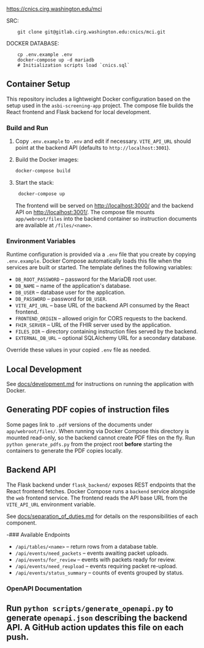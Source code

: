 https://cnics.cirg.washington.edu/mci

SRC:

        git clone git@gitlab.cirg.washington.edu:cnics/mci.git

DOCKER DATABASE:

        cp .env.example .env
        docker-compose up -d mariadb
        # Initialization scripts load `cnics.sql`

## Container Setup

This repository includes a lightweight Docker configuration based on the setup used in the `asbi-screening-app` project. The compose file builds the React frontend and Flask backend for local development.

### Build and Run

1. Copy `.env.example` to `.env` and edit if necessary. `VITE_API_URL` should
   point at the backend API (defaults to `http://localhost:3001`).
2. Build the Docker images:

   ```bash
   docker-compose build
   ```

3. Start the stack:

   ```bash
    docker-compose up
    ```

    The frontend will be served on <http://localhost:3000/> and the backend API
    on <http://localhost:3001/>.
    The compose file mounts `app/webroot/files` into the backend container so
    instruction documents are available at `/files/<name>`.

### Environment Variables

Runtime configuration is provided via a `.env` file that you create by
copying `.env.example`. Docker Compose automatically loads this file when the
services are built or started. The template defines the following variables:

- `DB_ROOT_PASSWORD` – password for the MariaDB root user.
- `DB_NAME` – name of the application's database.
- `DB_USER` – database user for the application.
- `DB_PASSWORD` – password for `DB_USER`.
- `VITE_API_URL` – base URL of the backend API consumed by the React frontend.
- `FRONTEND_ORIGIN` – allowed origin for CORS requests to the backend.
- `FHIR_SERVER` – URL of the FHIR server used by the application.
- `FILES_DIR` – directory containing instruction files served by the backend.
- `EXTERNAL_DB_URL` – optional SQLAlchemy URL for a secondary database.

Override these values in your copied `.env` file as needed.

## Local Development

See [docs/development.md](docs/development.md) for instructions on running the application with Docker.

## Generating PDF copies of instruction files

Some pages link to `.pdf` versions of the documents under `app/webroot/files/`.
When running via Docker Compose this directory is mounted read-only, so the
backend cannot create PDF files on the fly. Run `python generate_pdfs.py` from
the project root **before** starting the containers to generate the PDF copies
locally.



## Backend API

The Flask backend under `flask_backend/` exposes REST endpoints that the React frontend fetches. Docker Compose runs a `backend` service alongside the `web` frontend service. The frontend reads the API base URL from the `VITE_API_URL` environment variable.

See [docs/separation_of_duties.md](docs/separation_of_duties.md) for details on the responsibilities of each component.

-### Available Endpoints

- `/api/tables/<name>` – return rows from a database table.
- `/api/events/need_packets` – events awaiting packet uploads.
- `/api/events/for_review` – events with packets ready for review.
- `/api/events/need_reupload` – events requiring packet re-upload.
- `/api/events/status_summary` – counts of events grouped by status.

### OpenAPI Documentation

Run `python scripts/generate_openapi.py` to generate `openapi.json` describing
the backend API. A GitHub action updates this file on each push.
---
